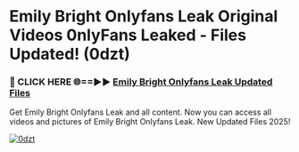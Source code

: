 # Emily Bright Onlyfans Leak Original Videos 0nlyFans Leaked - Files Updated! (0dzt)

<h3>🔴 CLICK HERE 🌐==►► <a href="https://tinyurl.com/ms9xzufz" rel="nofollow">Emily Bright Onlyfans Leak Updated Files</a></h3>

Get Emily Bright Onlyfans Leak and all content. Now you can access all videos and pictures of Emily Bright Onlyfans Leak. New Updated Files 2025!

[![0dzt](https://i.imgur.com/PQ7UWWw.gif)](https://tinyurl.com/ms9xzufz)
